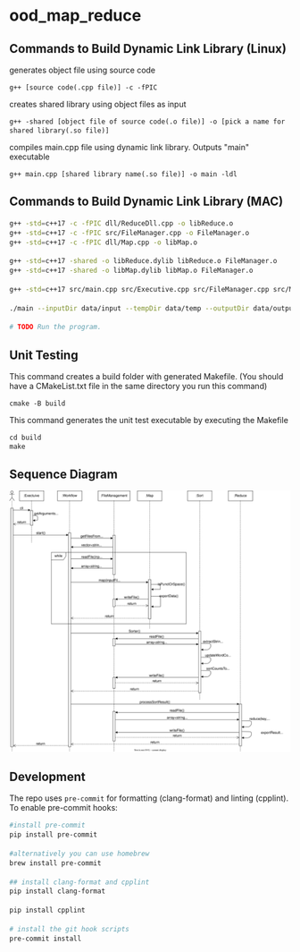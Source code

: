 # ood_map_reduce

## Commands to Build Dynamic Link Library (Linux)
generates object file using source code
```console
g++ [source code(.cpp file)] -c -fPIC
``` 

creates shared library using object files as input
```console
g++ -shared [object file of source code(.o file)] -o [pick a name for shared library(.so file)]
``` 

compiles main.cpp file using dynamic link library. Outputs "main" executable
```console
g++ main.cpp [shared library name(.so file)] -o main -ldl
``` 

## Commands to Build Dynamic Link Library (MAC)

```sh
g++ -std=c++17 -c -fPIC dll/ReduceDll.cpp -o libReduce.o
g++ -std=c++17 -c -fPIC src/FileManager.cpp -o FileManager.o
g++ -std=c++17 -c -fPIC dll/Map.cpp -o libMap.o

g++ -std=c++17 -shared -o libReduce.dylib libReduce.o FileManager.o
g++ -std=c++17 -shared -o libMap.dylib libMap.o FileManager.o

g++ -std=c++17 src/main.cpp src/Executive.cpp src/FileManager.cpp src/Map.cpp src/Sort.cpp src/Workflow.cpp -o main

./main --inputDir data/input --tempDir data/temp --outputDir data/output --reduceDLL dll/mac/libReduce.dylib --mapDLL dll/mac/libMap.dylib 

# TODO Run the program.
```

## Unit Testing
This command creates a build folder with generated Makefile. (You should have a CMakeList.txt file in the same directory you run this command)
```console
cmake -B build
``` 
This command generates the unit test executable by executing the Makefile
```console
cd build
make
```
## Sequence Diagram

![seq_diagram](docs/sequence.drawio.svg)

## Development

The repo uses `pre-commit` for formatting (clang-format) and linting (cpplint). To enable pre-commit hooks:

```bash
#install pre-commit
pip install pre-commit

#alternatively you can use homebrew
brew install pre-commit

## install clang-format and cpplint
pip install clang-format

pip install cpplint

# install the git hook scripts
pre-commit install
```
